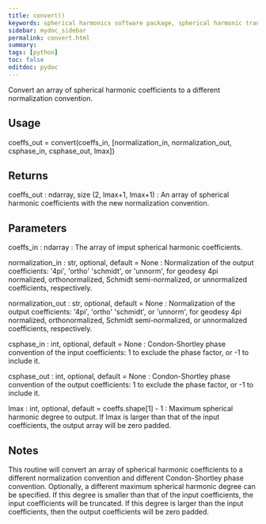 ```yaml
---
title: convert()
keywords: spherical harmonics software package, spherical harmonic transform, legendre functions, multitaper spectral analysis, Python, gravity, magnetic field
sidebar: mydoc_sidebar
permalink: convert.html
summary:
tags: [python]
toc: false
editdoc: pydoc
---
```


Convert an array of spherical harmonic coefficients to a different
normalization convention.

## Usage

coeffs_out = convert(coeffs_in, [normalization_in, normalization_out,
    csphase_in, csphase_out, lmax])

## Returns

coeffs_out : ndarray, size (2, lmax+1, lmax+1)
:   An array of spherical harmonic coefficients with the new
    normalization convention.

## Parameters

coeffs_in : ndarray
:   The array of imput spherical harmonic coefficients.

normalization_in : str, optional, default = None
:   Normalization of the output coefficients: '4pi', 'ortho'
    'schmidt', or 'unnorm', for geodesy 4pi normalized,
    orthonormalized, Schmidt semi-normalized, or unnormalized
    coefficients, respectively.

normalization_out : str, optional, default = None
:   Normalization of the output coefficients: '4pi', 'ortho'
    'schmidt', or 'unnorm', for geodesy 4pi normalized,
    orthonormalized, Schmidt semi-normalized, or unnormalized
    coefficients, respectively.

csphase_in : int, optional, default = None
:   Condon-Shortley phase convention of the input coefficients: 1 to
    exclude the phase factor, or -1 to include it.

csphase_out : int, optional, default = None
:   Condon-Shortley phase convention of the output coefficients: 1 to
    exclude the phase factor, or -1 to include it.

lmax : int, optional, default = coeffs.shape[1] - 1
:   Maximum spherical harmonic degree to output. If lmax is larger than
    that of the input coefficients, the output array will be zero
    padded.

## Notes

This routine will convert an array of spherical harmonic coefficients
to a different normalization convention and different Condon-Shortley
phase convention. Optionally, a different maximum spherical harmonic
degree can be specified. If this degree is smaller than that of the
input coefficients, the input coefficients will be truncated. If this
degree is larger than the input coefficients, then the output
coefficients will be zero padded.

